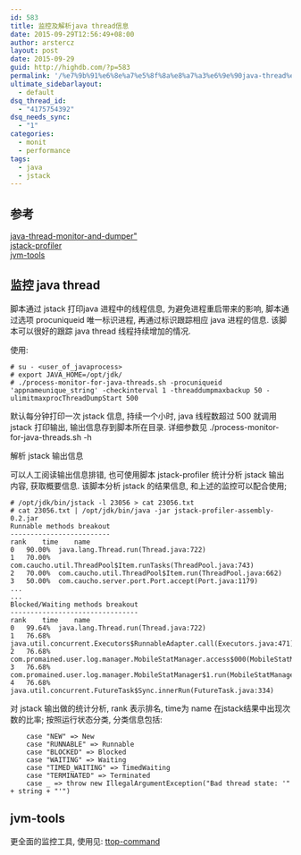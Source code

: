 ```yaml
---
id: 583
title: 监控及解析java thread信息
date: 2015-09-29T12:56:49+08:00
author: arstercz
layout: post
date: 2015-09-29
guid: http://highdb.com/?p=583
permalink: '/%e7%9b%91%e6%8e%a7%e5%8f%8a%e8%a7%a3%e6%9e%90java-thread%e4%bf%a1%e6%81%af/'
ultimate_sidebarlayout:
  - default
dsq_thread_id:
  - "4175754392"
dsq_needs_sync:
  - "1"
categories:
  - monit
  - performance
tags:
  - java
  - jstack
---
```

## 参考

[java-thread-monitor-and-dumper"](https://github.com/rbrackma/java-thread-monitor-and-dumper)  
[jstack-profiler](https://github.com/stevegury/jstack-profiler)  
[jvm-tools](https://github.com/aragozin/jvm-tools)  

## 监控 java thread

脚本通过 jstack 打印java 进程中的线程信息, 为避免进程重启带来的影响, 脚本通过选项 procuniqueid 唯一标识进程, 再通过标识跟踪相应 java 进程的信息. 该脚本可以很好的跟踪 java thread 线程持续增加的情况.


使用:
```
# su - <user_of_javaprocess>
# export JAVA_HOME=/opt/jdk/
# ./process-monitor-for-java-threads.sh -procuniqueid 'appnameunique_string' -checkinterval 1 -threaddumpmaxbackup 50 -ulimitmaxprocThreadDumpStart 500
```

默认每分钟打印一次 jstack 信息, 持续一个小时, java 线程数超过 500 就调用 jstack 打印输出, 输出信息存到脚本所在目录. 详细参数见 ./process-monitor-for-java-threads.sh -h

解析 jstack 输出信息

可以人工阅读输出信息排错, 也可使用脚本 jstack-profiler 统计分析 jstack 输出内容, 获取概要信息. 该脚本分析 jstack 的结果信息, 和上述的监控可以配合使用;
```
# /opt/jdk/bin/jstack -l 23056 > cat 23056.txt
# cat 23056.txt | /opt/jdk/bin/java -jar jstack-profiler-assembly-0.2.jar
Runnable methods breakout
-------------------------
rank	time	name
0	90.00%	java.lang.Thread.run(Thread.java:722)
1	70.00%	com.caucho.util.ThreadPool$Item.runTasks(ThreadPool.java:743)
2	70.00%	com.caucho.util.ThreadPool$Item.run(ThreadPool.java:662)
3	50.00%	com.caucho.server.port.Port.accept(Port.java:1179)
...
...
Blocked/Waiting methods breakout
--------------------------------
rank	time	name
0	99.64%	java.lang.Thread.run(Thread.java:722)
1	76.68%	java.util.concurrent.Executors$RunnableAdapter.call(Executors.java:471)
2	76.68%	com.promained.user.log.manager.MobileStatManager.access$000(MobileStatManager.java:66)
3	76.68%	com.promained.user.log.manager.MobileStatManager$1.run(MobileStatManager.java:225)
4	76.68%	java.util.concurrent.FutureTask$Sync.innerRun(FutureTask.java:334)
```
对 jstack 输出做的统计分析, rank 表示排名, time为 name 在jstack结果中出现次数的比率;
按照运行状态分类, 分类信息包括:
```
    case "NEW" => New
    case "RUNNABLE" => Runnable
    case "BLOCKED" => Blocked
    case "WAITING" => Waiting
    case "TIMED_WAITING" => TimedWaiting
    case "TERMINATED" => Terminated
    case _ => throw new IllegalArgumentException("Bad thread state: '" + string + "'")
```

## jvm-tools

更全面的监控工具, 使用见: [ttop-command](https://github.com/aragozin/jvm-tools/blob/master/sjk-core/COMMANDS.md#ttop-command)

